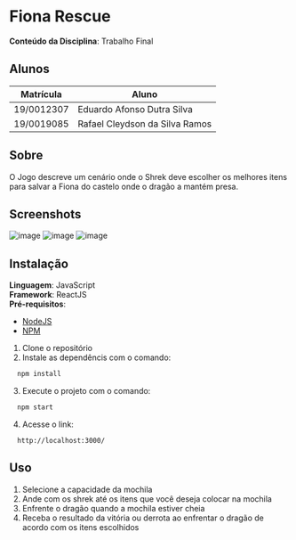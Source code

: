 # Fiona Rescue

**Conteúdo da Disciplina**: Trabalho Final<br>

## Alunos
|Matrícula | Aluno |
| -- | -- |
| 19/0012307  |  Eduardo Afonso Dutra Silva |
| 19/0019085  |  Rafael Cleydson da Silva Ramos |

## Sobre 
O Jogo descreve um cenário onde o Shrek deve escolher os melhores itens para salvar a Fiona do castelo onde o dragão a mantém presa.

## Screenshots
![image](https://user-images.githubusercontent.com/54921791/165212255-1d6007c9-d188-4603-bd28-aae9a2f25106.png)
![image](https://user-images.githubusercontent.com/54921791/165212287-2201927c-559e-4263-bd54-97017ad4692c.png)
![image](https://user-images.githubusercontent.com/54921791/165212362-4acf1a74-ae00-4100-bb6f-832a50b14862.png)


## Instalação 
**Linguagem**: JavaScript<br>
**Framework**: ReactJS<br>
**Pré-requisitos**:
- [NodeJS](https://nodejs.org/en/)
- [NPM](https://www.npmjs.com/)

1. Clone o repositório
2. Instale as dependêncis com o comando:
```bash
  npm install
  ```
3. Execute o projeto com o comando:
```bash
  npm start
  ```
4. Acesse o link:
```
  http://localhost:3000/
  ```

## Uso 
1. Selecione a capacidade da mochila
2. Ande com os shrek até os itens que você deseja colocar na mochila
3. Enfrente o dragão quando a mochila estiver cheia
4. Receba o resultado da vitória ou derrota ao enfrentar o dragão de acordo com os itens escolhidos
